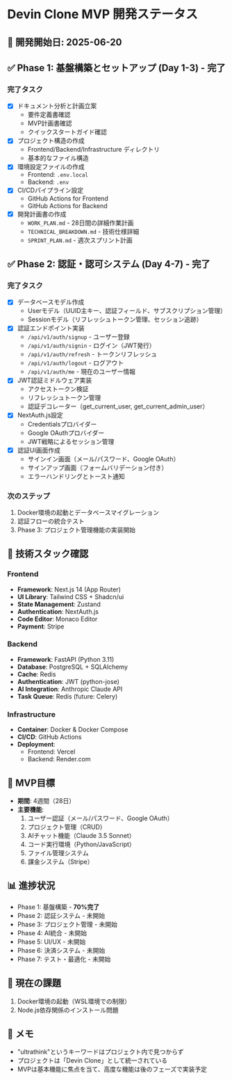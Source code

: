 # Devin Clone MVP 開発ステータス

## 📅 開発開始日: 2025-06-20

## ✅ Phase 1: 基盤構築とセットアップ (Day 1-3) - 完了

### 完了タスク
- [x] ドキュメント分析と計画立案
  - 要件定義書確認
  - MVP計画書確認
  - クイックスタートガイド確認
- [x] プロジェクト構造の作成
  - Frontend/Backend/Infrastructure ディレクトリ
  - 基本的なファイル構造
- [x] 環境設定ファイルの作成
  - Frontend: `.env.local`
  - Backend: `.env`
- [x] CI/CDパイプライン設定
  - GitHub Actions for Frontend
  - GitHub Actions for Backend
- [x] 開発計画書の作成
  - `WORK_PLAN.md` - 28日間の詳細作業計画
  - `TECHNICAL_BREAKDOWN.md` - 技術仕様詳細
  - `SPRINT_PLAN.md` - 週次スプリント計画

## ✅ Phase 2: 認証・認可システム (Day 4-7) - 完了

### 完了タスク
- [x] データベースモデル作成
  - Userモデル（UUID主キー、認証フィールド、サブスクリプション管理）
  - Sessionモデル（リフレッシュトークン管理、セッション追跡）
- [x] 認証エンドポイント実装
  - `/api/v1/auth/signup` - ユーザー登録
  - `/api/v1/auth/signin` - ログイン（JWT発行）
  - `/api/v1/auth/refresh` - トークンリフレッシュ
  - `/api/v1/auth/logout` - ログアウト
  - `/api/v1/auth/me` - 現在のユーザー情報
- [x] JWT認証ミドルウェア実装
  - アクセストークン検証
  - リフレッシュトークン管理
  - 認証デコレーター（get_current_user, get_current_admin_user）
- [x] NextAuth.js設定
  - Credentialsプロバイダー
  - Google OAuthプロバイダー
  - JWT戦略によるセッション管理
- [x] 認証UI画面作成
  - サインイン画面（メール/パスワード、Google OAuth）
  - サインアップ画面（フォームバリデーション付き）
  - エラーハンドリングとトースト通知

### 次のステップ
1. Docker環境の起動とデータベースマイグレーション
2. 認証フローの統合テスト
3. Phase 3: プロジェクト管理機能の実装開始

## 🔧 技術スタック確認

### Frontend
- **Framework**: Next.js 14 (App Router)
- **UI Library**: Tailwind CSS + Shadcn/ui
- **State Management**: Zustand
- **Authentication**: NextAuth.js
- **Code Editor**: Monaco Editor
- **Payment**: Stripe

### Backend
- **Framework**: FastAPI (Python 3.11)
- **Database**: PostgreSQL + SQLAlchemy
- **Cache**: Redis
- **Authentication**: JWT (python-jose)
- **AI Integration**: Anthropic Claude API
- **Task Queue**: Redis (future: Celery)

### Infrastructure
- **Container**: Docker & Docker Compose
- **CI/CD**: GitHub Actions
- **Deployment**: 
  - Frontend: Vercel
  - Backend: Render.com

## 🎯 MVP目標
- **期間**: 4週間（28日）
- **主要機能**:
  1. ユーザー認証（メール/パスワード、Google OAuth）
  2. プロジェクト管理（CRUD）
  3. AIチャット機能（Claude 3.5 Sonnet）
  4. コード実行環境（Python/JavaScript）
  5. ファイル管理システム
  6. 課金システム（Stripe）

## 📊 進捗状況
- Phase 1: 基盤構築 - **70%完了**
- Phase 2: 認証システム - 未開始
- Phase 3: プロジェクト管理 - 未開始
- Phase 4: AI統合 - 未開始
- Phase 5: UI/UX - 未開始
- Phase 6: 決済システム - 未開始
- Phase 7: テスト・最適化 - 未開始

## 🚨 現在の課題
1. Docker環境の起動（WSL環境での制限）
2. Node.js依存関係のインストール問題

## 📝 メモ
- "ultrathink"というキーワードはプロジェクト内で見つからず
- プロジェクトは「Devin Clone」として統一されている
- MVPは基本機能に焦点を当て、高度な機能は後のフェーズで実装予定